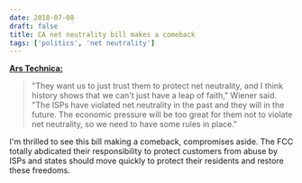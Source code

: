 ```yaml
---
date: 2018-07-08
draft: false
title: CA net neutrality bill makes a comeback
tags: ['politics', 'net neutrality']
---
```


**[Ars Technica:](https://arstechnica.com/?p=1340051)**

> "They want us to just trust them to protect net neutrality, and I think history shows that we can't just have a leap of faith," Wiener said. "The ISPs have violated net neutrality in the past and they will in the future. The economic pressure will be too great for them not to violate net neutrality, so we need to have some rules in place."<!-- excerpt -->

I'm thrilled to see this bill making a comeback, compromises aside. The FCC totally abdicated their responsibility to protect customers from abuse by ISPs and states should move quickly to protect their residents and restore these freedoms.
